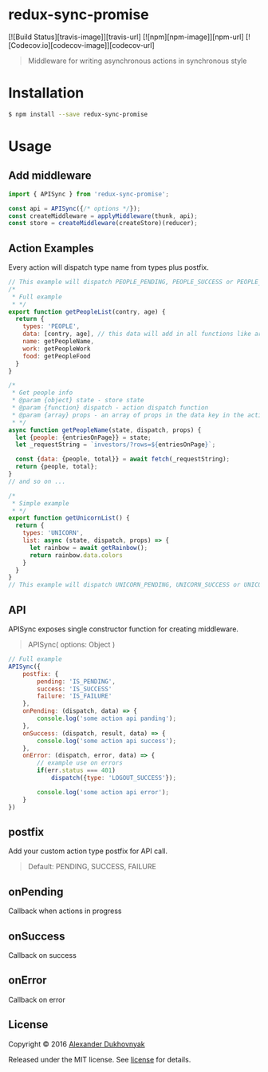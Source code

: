 # redux-sync-promise

[![Build Status][travis-image]][travis-url]
[![npm][npm-image]][npm-url]
[![Codecov.io][codecov-image]][codecov-url]

> Middleware for writing asynchronous actions in synchronous style

# Installation

```sh
$ npm install --save redux-sync-promise
```

# Usage
## Add middleware
```javascript
import { APISync } from 'redux-sync-promise';

const api = APISync({/* options */});
const createMiddleware = applyMiddleware(thunk, api);
const store = createMiddleware(createStore)(reducer);
```
## Action Examples
Every action will dispatch type name from types plus postfix.
```javascript
// This example will dispatch PEOPLE_PENDING, PEOPLE_SUCCESS or PEOPLE_FAILURE
/*
 * Full example
 * */
export function getPeopleList(contry, age) {
  return {
    types: 'PEOPLE',
    data: [contry, age], // this data will add in all functions like arguments
    name: getPeopleName,
    work: getPeopleWork
    food: getPeopleFood
  }
}

/*
 * Get people info
 * @param {object} state - store state
 * @param {function} dispatch - action dispatch function
 * @param {array} props - an array of props in the data key in the action
 * */
async function getPeopleName(state, dispatch, props) {
  let {people: {entriesOnPage}} = state;
  let _requestString = `investors/?rows=${entriesOnPage}`;

  const {data: {people, total}} = await fetch(_requestString);
  return {people, total};
}
// and so on ...

/*
 * Simple example
 * */
export function getUnicornList() {
  return {
    types: 'UNICORN',
    list: async (state, dispatch, props) => {
      let rainbow = await getRainbow();
      return rainbow.data.colors
    }
  }
}
// This example will dispatch UNICORN_PENDING, UNICORN_SUCCESS or UNICORN_FAILURE
```


## API
APISync exposes single constructor function for creating middleware.
> APISync( options: Object )

```javascript
// Full example
APISync({
	postfix: {
		pending: 'IS_PENDING',
		success: 'IS_SUCCESS'
		failure: 'IS_FAILURE'
	},
	onPending: (dispatch, data) => {
		console.log('some action api panding');
	},
	onSuccess: (dispatch, result, data) => {
		console.log('some action api success');
	},
	onError: (dispatch, error, data) => {
		// example use on errors
		if(err.status === 401)
	        dispatch({type: 'LOGOUT_SUCCESS'});

		console.log('some action api error');
	}
})
```
## postfix
Add your custom action type postfix for API call.
> Default: PENDING, SUCCESS, FAILURE

## onPending
Callback when actions in progress

## onSuccess
Callback on success

## onError 
Callback on error


## License

Copyright © 2016 [Alexander Dukhovnyak](https://github.com/shanhaichik)

Released under the MIT license. See [license](license) for details.
